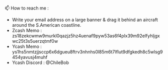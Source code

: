 📫 How to reach me : 
- Write your email address on a large banner & drag it behind an aircraft around the S.American coastline.
- Zcash Memo : zs18zekcwmw9murkl0qazjz5hz4uenaf9pyw53as6f4plx39m92elfyhljgxwc25t3s5uerzqtmf0w
- Ycash Memo : ys1hs5nmtzjjsccp6x6dgueu8ftrv3nhnhs0l85m6t7lflut9dfgkedh8c5wlsg9454yavusj4muhf
- Ycash Discord : @ChileBob

  
<!---
ChileBob/ChileBob is a ✨ special ✨ repository because its `README.md` (this file) appears on your GitHub profile.
You can click the Preview link to take a look at your changes.
--->
